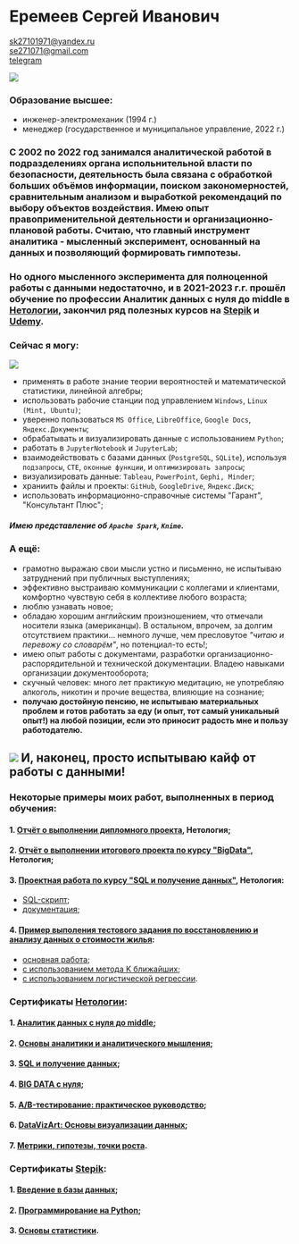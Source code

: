 # **Еремеев Сергей Иванович**

sk27101971@yandex.ru   
se271071@gmail.com   
[telegram](https://t.me/Kinick)   

![](https://drive.google.com/uc?export=view&id=1ofuZb5d5tpov_JrXR5CtBZqZERz4ksWj)

### Образование высшее:   
- инженер-электромеханик (1994 г.)   
- менеджер (государственное и муниципальное управление, 2022 г.)   


### С 2002 по 2022 год занимался аналитической работой в подразделениях органа испольнительной власти по безопасности, деятельность была связана с обработкой больших объёмов информации, поиском закономерностей, сравнительным анализом и выработкой рекомендаций по выбору объектов воздействия. Имею опыт правоприменительной деятельности и организационно-плановой работы. Считаю, что главный инструмент аналитика - мысленный эксперимент, основанный на данных и позволяющий формировать гимпотезы.
### Но одного мысленного эксперимента для полноценной работы с данными недостаточно, и в 2021-2023 г.г. прошёл обучение по профессии Аналитик данных с нуля до middle в [Нетологии](https://netology.ru/), закончил ряд полезных курсов на [Stepik](https://stepik.org/catalog) и [Udemy](https://www.udemy.com/).


### Сейчас я могу:
![](https://cdn.browsercam.com/mindsharpener.ki.kartik-logo.png)
* применять в работе знание теории вероятностей и математической статистики, линейной алгебры;
* использовать рабочие станции под управлением `Windows`, `Linux (Mint, Ubuntu)`;
* уверенно пользоваться `MS Office`, `LibreOffice`, `Google Docs`, `Яндекс.Документы`;
* обрабатывать и визуализировать данные с использованием `Python`;
* работать в `JupyterNotebook` и `JupyterLab`;
* взаимодействовать с базами данных (`PostgreSQL`, `SQLite`), используя `подзапросы`, `CTE`, `оконные функции`, и `оптимизировать запросы`;
* визуализировать данные: `Tableau`, `PowerPoint`, `Gephi, Minder`;
* храниить файлы и проекты: `GitHub`, `GoogleDrive`, `Яндекс.Диск`;
* использовать информационно-справочные системы "Гарант", "Консультант Плюс";
##### Имею представление об `Apache Spark`, `Knime`.

### А ещё:
* грамотно выражаю свои мысли устно и письменно, не испытываю затруднений при публичных выступлениях;   
* эффективно выстраиваю коммуникации с коллегами и клиентами, комфортно чувствую себя в коллективе любого возраста;   
* люблю узнавать новое;    
* обладаю хорошим английским произношением, что отмечали носители языка (американцы). В остальном, впрочем, за долгим отсутствием практики... немного лучше, чем пресловутое *"читаю и перевожу со словарём"*, но потенциал-то есть!;
* имею опыт работы с документами, разработки организационно-распорядительной и технической документации. Владею навыками организации документооборота;   
* скучный человек: много лет практикую медитацию, не употребляю алкоголь, никотин и прочие вещества, влияющие на сознание;    
* **получаю достойную пенсию, не испытываю материальных проблем и готов работать за еду (и опыт, тот самый уникальный опыт!) на любой позиции, если это приносит радость мне и пользу работодателю.**   

## ![](https://glavsnab.net/media/wysiwyg/Inna/01-look3.jpg) И, наконец, просто испытываю кайф от работы с данными!

### Некоторые примеры моих работ, выполненных в период обучения:
#### 1.   [Отчёт о выполнении дипломного проекта](https://github.com/s-eremeev/eremeev/blob/eremeev/project_final%20_2.0.ipynb), Нетология;
#### 2.   [Отчёт о выполнении итогового проекта по курсу "BigData"](https://github.com/s-eremeev/eremeev/blob/eremeev/bd_project_work.ipynb), Нетология;
#### 3.   [Проектная работа по курсу "SQL и получение данных"](https://github.com/s-eremeev/eremeev/tree/eremeev/sql_project), Нетология:
* [SQL-скрипт](https://github.com/s-eremeev/eremeev/blob/eremeev/sql_project/eremeev.sql);
* [документация](https://github.com/s-eremeev/eremeev/blob/eremeev/sql_project/eremeev.pdf);
#### 4.  [Пример выполения тестового задания по восстановлению и анализу данных о стоимости жилья](https://github.com/s-eremeev/eremeev/tree/eremeev/test_project_California):   
* [основная работа](https://github.com/s-eremeev/eremeev/blob/eremeev/test_project_California/test_project.ipynb);
* [с использованием метода K ближайших](https://github.com/s-eremeev/eremeev/blob/eremeev/test_project_California/test_project_KNN.ipynb);
* [с использованием логистической регрессии](https://github.com/s-eremeev/eremeev/blob/eremeev/test_project_California/test_project_lr.ipynb).
### Сертификаты [Нетологии](https://netology.ru/):
#### 1.   [Аналитик данных с нуля до middle](https://github.com/s-eremeev/eremeev/blob/eremeev/certificates/big_certificate.pdf);
#### 2.   [Основы аналитики и аналитического мышления](https://github.com/s-eremeev/eremeev/blob/eremeev/certificates/start.pdf);
#### 3.   [SQL и получение данных](https://github.com/s-eremeev/eremeev/blob/eremeev/certificates/sql.pdf);
#### 4.   [BIG DATA с нуля](https://github.com/s-eremeev/eremeev/blob/eremeev/certificates/big_data.pdf);
#### 5.   [A/B-тестирование: практическое руководство](https://github.com/s-eremeev/eremeev/blob/eremeev/certificates/abt.pdf);
#### 6.   [DataVizArt: Основы визуализации данных](https://github.com/s-eremeev/eremeev/blob/eremeev/certificates/data_viz_art.pdf);
#### 7.   [Метрики, гипотезы, точки роста](https://github.com/s-eremeev/eremeev/blob/eremeev/certificates/mgt.pdf).
### Сертификаты [Stepik](https://stepik.org/catalog):
#### 1.   [Введение в базы данных](https://github.com/s-eremeev/eremeev/blob/eremeev/certificates/stepik-certificate-551-0db3075.pdf);
#### 2.   [Программирование на Python](https://github.com/s-eremeev/eremeev/blob/eremeev/certificates/stepik-certificate-67-17b28de.pdf);
#### 3.   [Основы статистики](https://github.com/s-eremeev/eremeev/blob/eremeev/certificates/stepik-certificate-76-0303dca.pdf).
